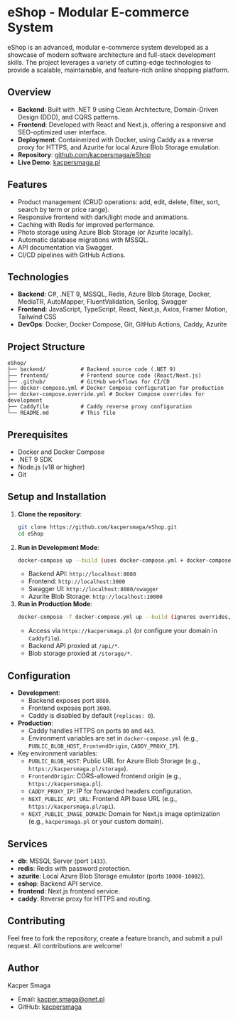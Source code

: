 # eShop - Modular E-commerce System

eShop is an advanced, modular e-commerce system developed as a showcase of modern software architecture and full-stack development skills. The project leverages a variety of cutting-edge technologies to provide a scalable, maintainable, and feature-rich online shopping platform.

## Overview
- **Backend**: Built with .NET 9 using Clean Architecture, Domain-Driven Design (DDD), and CQRS patterns.
- **Frontend**: Developed with React and Next.js, offering a responsive and SEO-optimized user interface.
- **Deployment**: Containerized with Docker, using Caddy as a reverse proxy for HTTPS, and Azurite for local Azure Blob Storage emulation.
- **Repository**: [github.com/kacpersmaga/eShop](https://github.com/kacpersmaga/eShop)
- **Live Demo**: [kacpersmaga.pl](https://kacpersmaga.pl)

## Features
- Product management (CRUD operations: add, edit, delete, filter, sort, search by term or price range).
- Responsive frontend with dark/light mode and animations.
- Caching with Redis for improved performance.
- Photo storage using Azure Blob Storage (or Azurite locally).
- Automatic database migrations with MSSQL.
- API documentation via Swagger.
- CI/CD pipelines with GitHub Actions.

## Technologies
- **Backend**: C#, .NET 9, MSSQL, Redis, Azure Blob Storage, Docker, MediaTR, AutoMapper, FluentValidation, Serilog, Swagger
- **Frontend**: JavaScript, TypeScript, React, Next.js, Axios, Framer Motion, Tailwind CSS
- **DevOps**: Docker, Docker Compose, Git, GitHub Actions, Caddy, Azurite

## Project Structure
```
eShop/
├── backend/           # Backend source code (.NET 9)
├── frontend/          # Frontend source code (React/Next.js)
├── .github/           # GitHub workflows for CI/CD
├── docker-compose.yml # Docker Compose configuration for production
├── docker-compose.override.yml # Docker Compose overrides for development
├── Caddyfile          # Caddy reverse proxy configuration
└── README.md          # This file
```

## Prerequisites
- Docker and Docker Compose
- .NET 9 SDK
- Node.js (v18 or higher)
- Git

## Setup and Installation
1. **Clone the repository**:
   ```bash
   git clone https://github.com/kacpersmaga/eShop.git
   cd eShop
   ```
2. **Run in Development Mode**:
   ```bash
   docker-compose up --build (uses docker-compose.yml + docker-compose.override.yml, disables Caddy)
   ```
   - Backend API: `http://localhost:8080`
   - Frontend: `http://localhost:3000`
   - Swagger UI: `http://localhost:8080/swagger`
   - Azurite Blob Storage: `http://localhost:10000`
3. **Run in Production Mode**:
   ```bash
   docker-compose -f docker-compose.yml up --build (ignores overrides, enables Caddy, runs HTTPS)
   ```
   - Access via `https://kacpersmaga.pl` (or configure your domain in `Caddyfile`).
   - Backend API proxied at `/api/*`.
   - Blob storage proxied at `/storage/*`.

## Configuration
- **Development**:
  - Backend exposes port `8080`.
  - Frontend exposes port `3000`.
  - Caddy is disabled by default (`replicas: 0`).
- **Production**:
  - Caddy handles HTTPS on ports `80` and `443`.
  - Environment variables are set in `docker-compose.yml` (e.g., `PUBLIC_BLOB_HOST`, `FrontendOrigin`, `CADDY_PROXY_IP`).
- Key environment variables:
  - `PUBLIC_BLOB_HOST`: Public URL for Azure Blob Storage (e.g., `https://kacpersmaga.pl/storage`).
  - `FrontendOrigin`: CORS-allowed frontend origin (e.g., `https://kacpersmaga.pl`).
  - `CADDY_PROXY_IP`: IP for forwarded headers configuration.
  - `NEXT_PUBLIC_API_URL`: Frontend API base URL (e.g., `https://kacpersmaga.pl/api`).
  - `NEXT_PUBLIC_IMAGE_DOMAIN`: Domain for Next.js image optimization (e.g., `kacpersmaga.pl` or your custom domain).

## Services
- **db**: MSSQL Server (port `1433`).
- **redis**: Redis with password protection.
- **azurite**: Local Azure Blob Storage emulator (ports `10000-10002`).
- **eshop**: Backend API service.
- **frontend**: Next.js frontend service.
- **caddy**: Reverse proxy for HTTPS and routing.

## Contributing
Feel free to fork the repository, create a feature branch, and submit a pull request. All contributions are welcome!

## Author
Kacper Smaga  
- Email: kacper.smaga@onet.pl  
- GitHub: [kacpersmaga](https://github.com/kacpersmaga)